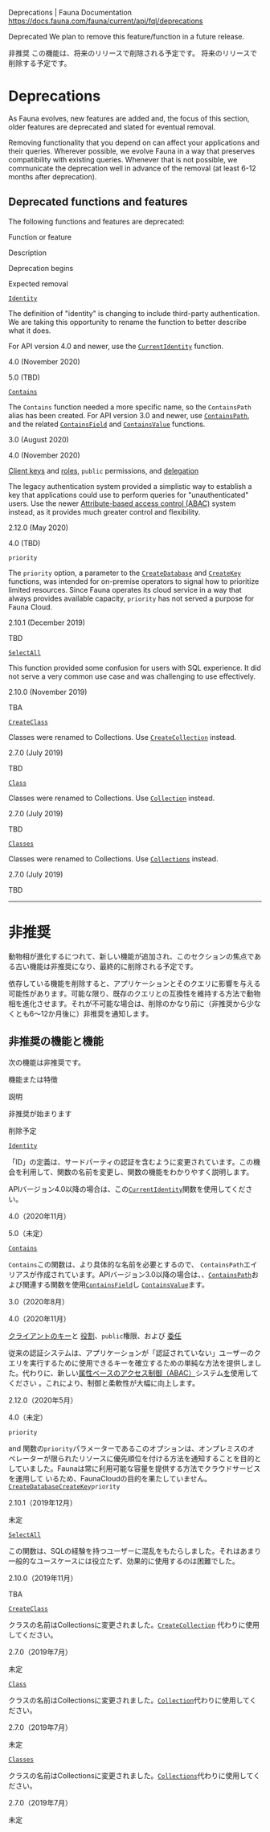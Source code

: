 Deprecations | Fauna Documentation
https://docs.fauna.com/fauna/current/api/fql/deprecations

Deprecated
We plan to remove this feature/function
in a future release.

非推奨
この機能は、将来のリリースで削除される予定です。
将来のリリースで削除する予定です。

# Deprecations

As Fauna evolves, new features are added and, the focus of this section, older features are deprecated and slated for eventual removal.

Removing functionality that you depend on can affect your applications and their queries. Wherever possible, we evolve Fauna in a way that preserves compatibility with existing queries. Whenever that is not possible, we communicate the deprecation well in advance of the removal (at least 6-12 months after deprecation).

## [](#deprecated-functions-and-features)Deprecated functions and features

The following functions and features are deprecated:

  

Function or feature

Description

Deprecation begins

Expected removal

[`Identity`](https://docs.fauna.com/fauna/current/api/fql/functions/identity)

The definition of "identity" is changing to include third-party authentication. We are taking this opportunity to rename the function to better describe what it does.

For API version 4.0 and newer, use the [`CurrentIdentity`](https://docs.fauna.com/fauna/current/api/fql/functions/currentidentity) function.

4.0 (November 2020)

5.0 (TBD)

[`Contains`](https://docs.fauna.com/fauna/current/api/fql/functions/contains)

The `Contains` function needed a more specific name, so the `ContainsPath` alias has been created. For API version 3.0 and newer, use [`ContainsPath`](https://docs.fauna.com/fauna/current/api/fql/functions/containspath), and the related [`ContainsField`](https://docs.fauna.com/fauna/current/api/fql/functions/containsfield) and [`ContainsValue`](https://docs.fauna.com/fauna/current/api/fql/functions/containsvalue) functions.

3.0 (August 2020)

4.0 (November 2020)

[Client keys](https://docs.fauna.com/fauna/current/security/keys#client-role) and [roles](https://docs.fauna.com/fauna/current/security/keys), `public` permissions, and [delegation](https://docs.fauna.com/fauna/current/security/delegates)

The legacy authentication system provided a simplistic way to establish a key that applications could use to perform queries for "unauthenticated" users. Use the newer [Attribute-based access control (ABAC)](https://docs.fauna.com/fauna/current/security/abac) system instead, as it provides much greater control and flexibility.

2.12.0 (May 2020)

4.0 (TBD)

`priority`

The `priority` option, a parameter to the [`CreateDatabase`](https://docs.fauna.com/fauna/current/api/fql/functions/createdatabase) and [`CreateKey`](https://docs.fauna.com/fauna/current/api/fql/functions/createkey) functions, was intended for on-premise operators to signal how to prioritize limited resources. Since Fauna operates its cloud service in a way that always provides available capacity, `priority` has not served a purpose for Fauna Cloud.

2.10.1 (December 2019)

TBD

[`SelectAll`](https://docs.fauna.com/fauna/current/api/fql/functions/selectall)

This function provided some confusion for users with SQL experience. It did not serve a very common use case and was challenging to use effectively.

2.10.0 (November 2019)

TBA

[`CreateClass`](https://docs.fauna.com/fauna/current/api/fql/functions/createclass)

Classes were renamed to Collections. Use [`CreateCollection`](https://docs.fauna.com/fauna/current/api/fql/functions/createcollection) instead.

2.7.0 (July 2019)

TBD

[`Class`](https://docs.fauna.com/fauna/current/api/fql/functions/class)

Classes were renamed to Collections. Use [`Collection`](https://docs.fauna.com/fauna/current/api/fql/functions/collection) instead.

2.7.0 (July 2019)

TBD

[`Classes`](https://docs.fauna.com/fauna/current/api/fql/functions/classes)

Classes were renamed to Collections. Use [`Collections`](https://docs.fauna.com/fauna/current/api/fql/functions/collections) instead.

2.7.0 (July 2019)

TBD


---

# 非推奨

動物相が進化するにつれて、新しい機能が追加され、このセクションの焦点である古い機能は非推奨になり、最終的に削除される予定です。

依存している機能を削除すると、アプリケーションとそのクエリに影響を与える可能性があります。可能な限り、既存のクエリとの互換性を維持する方法で動物相を進化させます。それが不可能な場合は、削除のかなり前に（非推奨から少なくとも6〜12か月後に）非推奨を通知します。

## [](#deprecated-functions-and-features)非推奨の機能と機能

次の機能は非推奨です。

  

機能または特徴

説明

非推奨が始まります

削除予定

[`Identity`](https://docs.fauna.com/fauna/current/api/fql/functions/identity)

「ID」の定義は、サードパーティの認証を含むように変更されています。この機会を利用して、関数の名前を変更し、関数の機能をわかりやすく説明します。

APIバージョン4.0以降の場合は、この[`CurrentIdentity`](https://docs.fauna.com/fauna/current/api/fql/functions/currentidentity)関数を使用してください。

4.0（2020年11月）

5.0（未定）

[`Contains`](https://docs.fauna.com/fauna/current/api/fql/functions/contains)

`Contains`この関数は、より具体的な名前を必要とするので、 `ContainsPath`エイリアスが作成されています。APIバージョン3.0以降の場合は、、[`ContainsPath`](https://docs.fauna.com/fauna/current/api/fql/functions/containspath)および関連する関数を使用[`ContainsField`](https://docs.fauna.com/fauna/current/api/fql/functions/containsfield)し [`ContainsValue`](https://docs.fauna.com/fauna/current/api/fql/functions/containsvalue)ます。

3.0（2020年8月）

4.0（2020年11月）

[クライアントのキー](https://docs.fauna.com/fauna/current/security/keys#client-role)と [役割](https://docs.fauna.com/fauna/current/security/keys)、`public`権限、および [委任](https://docs.fauna.com/fauna/current/security/delegates)

従来の認証システムは、アプリケーションが「認証されていない」ユーザーのクエリを実行するために使用できるキーを確立するための単純な方法を提供しました。代わりに、新しい[属性ベースのアクセス制御（ABAC）](https://docs.fauna.com/fauna/current/security/abac)システム[を](https://docs.fauna.com/fauna/current/security/abac)使用してください 。これにより、制御と柔軟性が大幅に向上します。

2.12.0（2020年5月）

4.0（未定）

`priority`

and 関数の`priority`パラメーターであるこのオプションは、オンプレミスのオペレーターが限られたリソースに優先順位を付ける方法を通知することを目的としていました。Faunaは常に利用可能な容量を提供する方法でクラウドサービスを運用して いるため、FaunaCloudの目的を果たしていません。[`CreateDatabase`](https://docs.fauna.com/fauna/current/api/fql/functions/createdatabase)[`CreateKey`](https://docs.fauna.com/fauna/current/api/fql/functions/createkey)`priority`

2.10.1（2019年12月）

未定

[`SelectAll`](https://docs.fauna.com/fauna/current/api/fql/functions/selectall)

この関数は、SQLの経験を持つユーザーに混乱をもたらしました。それはあまり一般的なユースケースには役立たず、効果的に使用するのは困難でした。

2.10.0（2019年11月）

TBA

[`CreateClass`](https://docs.fauna.com/fauna/current/api/fql/functions/createclass)

クラスの名前はCollectionsに変更されました。[`CreateCollection`](https://docs.fauna.com/fauna/current/api/fql/functions/createcollection) 代わりに使用してください。

2.7.0（2019年7月）

未定

[`Class`](https://docs.fauna.com/fauna/current/api/fql/functions/class)

クラスの名前はCollectionsに変更されました。[`Collection`](https://docs.fauna.com/fauna/current/api/fql/functions/collection)代わりに使用してください。

2.7.0（2019年7月）

未定

[`Classes`](https://docs.fauna.com/fauna/current/api/fql/functions/classes)

クラスの名前はCollectionsに変更されました。[`Collections`](https://docs.fauna.com/fauna/current/api/fql/functions/collections)代わりに使用してください。

2.7.0（2019年7月）

未定


